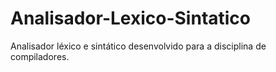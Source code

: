 # Analisador-Lexico-Sintatico
Analisador léxico e sintático desenvolvido para a disciplina de compiladores.

